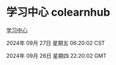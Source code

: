 # 学习中心 colearnhub
[学习中心](http://219.139.198.207:56308/colearnhub/)

2024年 09月 27日 星期五 06:20:02 CST

2024年 09月 26日 星期四 22:20:02 GMT
